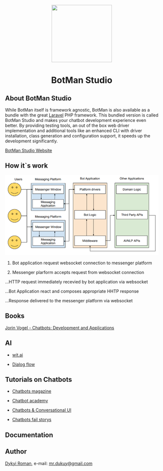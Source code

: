 <p align="center"><img height="188" width="198" src="https://botman.io/img/botman.png"></p>
<h1 align="center">BotMan Studio</h1>

## About BotMan Studio

While BotMan itself is framework agnostic, BotMan is also available as a bundle with the great [Laravel](https://laravel.com) PHP framework. This bundled version is called BotMan Studio and makes your chatbot development experience even better. By providing testing tools, an out of the box web driver implementation and additional tools like an enhanced CLI with driver installation, class generation and configuration support, it speeds up the development significantly.

[BotMan Studio Website](https://botman.io/2.0/welcome)

## How it`s work

![image](https://github.com/dykyi-roman/chat-bot/blob/master/docs/bot_model.png)

1) Bot application request websocket connection to messenger platform

2) Messenger plarform accepts request from websocket connection

...HTTP request immediately recevied by bot application via websocket

...Bot Application react and composes appropriate HHTP response

...Response delivered to the messenger platform via websocket

## Books

[Jorin Vogel - Chatbots: Development and Applications](https://github.com/dykyi-roman/chat-bot/blob/master/books/chatbots.pdf)

## AI

* [wit.ai](https://wit.ai)

* [Dialog flow](https://dialogflow.com)

## Tutorials on Chatbots

* [Chatbots magazine](https://chatbotsmagazine.com/tutorials/home)

* [Chatbot academy](https://www.chatbot-academy.com/chatbot-courses)

* [Chatbots & Conversational UI](https://uxdesign.cc/chatbots-conversational-ui/home)

* [Chatbots fail storys](https://chatbot.fail/)

## Documentation

## Author
[Dykyi Roman](https://www.linkedin.com/in/roman-dykyi-43428543/), e-mail: [mr.dukuy@gmail.com](mailto:mr.dukuy@gmail.com)

